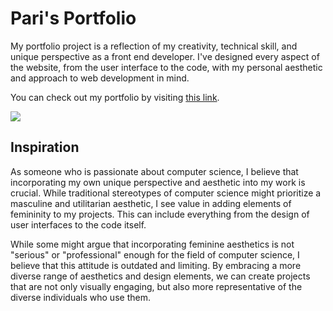 # Pari's Portfolio

My portfolio project is a reflection of my creativity, technical skill, and unique perspective as a front end developer. I've designed every aspect of the website, from the user interface to the code, with my personal aesthetic and approach to web development in mind.

You can check out my portfolio by visiting [this link](https://paribhandarkar.vercel.app/).

<img src='https://paribhandarkar.vercel.app/static/media/portfolio.8c20f43c6eb9b3701dd84b6d92ce86ab.svg' />

## Inspiration 

As someone who is passionate about computer science, I believe that incorporating my own unique perspective and aesthetic into my work is crucial. While traditional stereotypes of computer science might prioritize a masculine and utilitarian aesthetic, I see value in adding elements of femininity to my projects. This can include everything from the design of user interfaces to the code itself.

While some might argue that incorporating feminine aesthetics is not "serious" or "professional" enough for the field of computer science, I believe that this attitude is outdated and limiting. By embracing a more diverse range of aesthetics and design elements, we can create projects that are not only visually engaging, but also more representative of the diverse individuals who use them.
